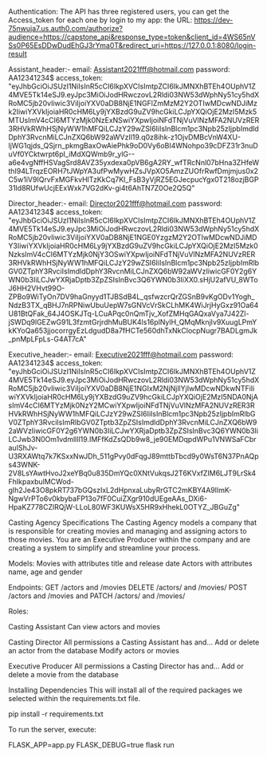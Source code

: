 
Authentication:
The API has three registered users, you can get the Access_token for each one by login to my app: 
the URL: https://dev-75nwuja7.us.auth0.com/authorize?audience=https://capstone_api&response_type=token&client_id=4WS65nVSs0P65EsDDwDudEhGJ3rYma0T&redirect_uri=https://127.0.0.1:8080/login-result

Assistant_header:-
email: Assistant2021fff@hotmail.com
password: AA12341234$
access_token: "eyJhbGciOiJSUzI1NiIsInR5cCI6IkpXVCIsImtpZCI6IkJMNXhBTEh4OUphV1Z4MVE5Tk14eSJ9.eyJpc3MiOiJodHRwczovL2Rldi03NW53dWphNy51cy5hdXRoMC5jb20vIiwic3ViIjoiYXV0aDB8NjE1NGFlZmMzM2Y2OTIwMDcwNDJiMzk2IiwiYXVkIjoiaHR0cHM6Ly9jYXBzdG9uZV9hcGkiLCJpYXQiOjE2MzI5Mzk5MTUsImV4cCI6MTYzMjk0NzExNSwiYXpwIjoiNFdTNjVuVlNzMFA2NUVzRER3RHVkRWhHSjNyWW1hMFQiLCJzY29wZSI6IiIsInBlcm1pc3Npb25zIjpbImdldDphY3RvcnMiLCJnZXQ6bW92aWVzIl19.q0z8ihk-z1OjvDMBcVnW4XU-ljWG1qjds_QSjrn_pkmgBaxOwAiePhk9oD0Vy6oBI4WNohpo39cDFZ31r3nuDuVf0YCktwrpt6pI_iMdXQWmb9r_ylG--a6e4vgNffHSVagSrd8AVZ35yxdexa0pVB6gA2RY_wfTRcNnl07bHna3ZHfeWthI94LTrqzEORH7tJWpYA3ufPwMywHZsJVpXO5AmzZUOfrRwfDmjmjus0x2C5w1iV9IQrvFxMGFkvHlTzKkCq7KI_FsB3yVjRZ5EGJecpucYgx0T218ozjBGP31Id8RUfwUcjEExWxk7VG2dKv-gi4t6AhTN7Z0Oe2Q5Q"

Director_header:-
email: Director2021fff@hotmail.com
password: AA12341234$
access_token: "eyJhbGciOiJSUzI1NiIsInR5cCI6IkpXVCIsImtpZCI6IkJMNXhBTEh4OUphV1Z4MVE5Tk14eSJ9.eyJpc3MiOiJodHRwczovL2Rldi03NW53dWphNy51cy5hdXRoMC5jb20vIiwic3ViIjoiYXV0aDB8NjE1NGE0YzgzM2Y2OTIwMDcwNDJiMDY3IiwiYXVkIjoiaHR0cHM6Ly9jYXBzdG9uZV9hcGkiLCJpYXQiOjE2MzI5Mzk0NzksImV4cCI6MTYzMjk0NjY3OSwiYXpwIjoiNFdTNjVuVlNzMFA2NUVzRER3RHVkRWhHSjNyWW1hMFQiLCJzY29wZSI6IiIsInBlcm1pc3Npb25zIjpbImRlbGV0ZTphY3RvciIsImdldDphY3RvcnMiLCJnZXQ6bW92aWVzIiwicGF0Y2g6YWN0b3IiLCJwYXRjaDptb3ZpZSIsInBvc3Q6YWN0b3IiXX0.sHjU2afVU_8WToJ6HH2VHvt99O-ZPBo9WiTyOn7DV9haGnyyd1TJBSdB4L_qsfwzcrQrZGSnB9vKgODv1Yogh_NdzB3TX_qBHJ7nRPNiwUbuUepW7sGNVcVrSkCLhMK4WiJrjHyGxz91Oa64U81BtQFak_64J4OSKJTq-LCuAPqc0nQmTjv_XofZMHqGAQxaVya7J42Zl-jSWDq9lGEZwG91L3fzmtGrjrdhMuBUK4ls16plNylH_QMqMknjIv9XuugLPmYkKYoQa653jjocorrgyEzLdgudD8a7fHCTe560dhTxNkClocpNugr7BADLgmJk_pnMpLFpLs-G4AT7cA"


Executive_header:-
email: Executive2021fff@hotmail.com
password: AA12341234$
access_token: "eyJhbGciOiJSUzI1NiIsInR5cCI6IkpXVCIsImtpZCI6IkJMNXhBTEh4OUphV1Z4MVE5Tk14eSJ9.eyJpc3MiOiJodHRwczovL2Rldi03NW53dWphNy51cy5hdXRoMC5jb20vIiwic3ViIjoiYXV0aDB8NjE1NGIxM2NjNjllYjIwMDcwNDkwNTFiIiwiYXVkIjoiaHR0cHM6Ly9jYXBzdG9uZV9hcGkiLCJpYXQiOjE2MzI5NDA0NjAsImV4cCI6MTYzMjk0NzY2MCwiYXpwIjoiNFdTNjVuVlNzMFA2NUVzRER3RHVkRWhHSjNyWW1hMFQiLCJzY29wZSI6IiIsInBlcm1pc3Npb25zIjpbImRlbGV0ZTphY3RvciIsImRlbGV0ZTptb3ZpZSIsImdldDphY3RvcnMiLCJnZXQ6bW92aWVzIiwicGF0Y2g6YWN0b3IiLCJwYXRjaDptb3ZpZSIsInBvc3Q6YWN0b3IiLCJwb3N0Om1vdmllIl19.IMFfKdZsQDb9w8_je90EMDqpdWPu1VNWSaFCbrauIShJv-U3RXAWtq7k7KSxxNwJDh_511gPvy0dFqgJ89mttbTbcd9y0WsT6N37PnAQps43WNK-2V8LsYAwtHvoJ2xeYBq0u835DmYQc0XNtVukqsJ2T6KVxfZIM6LJT9LrSk4FhIkpaxbulMCWod-gIh2Je43O8pkRT737bGQszIxL2dHpnxaLubyRrGTC2mKBY4A9lImK-NgwVrPTo6v0kbybaFP13o7fF0CuiZXgr910dUEgeAAs_DXi6-HpaKZ778CZlRQjW-LLoL80WF3KUWsX5HR9xHhekL0OTYZ_JBGuZg"


Casting Agency Specifications
The Casting Agency models a company that is responsible for creating movies and managing and assigning actors to those movies. You are an Executive Producer within the company and are creating a system to simplify and streamline your process.

Models:
Movies with attributes title and release date
Actors with attributes name, age and gender

Endpoints:
GET /actors and /movies
DELETE /actors/ and /movies/
POST /actors and /movies and
PATCH /actors/ and /movies/

Roles:

Casting Assistant
Can view actors and movies

Casting Director
All permissions a Casting Assistant has and…
Add or delete an actor from the database
Modify actors or movies

Executive Producer
All permissions a Casting Director has and…
Add or delete a movie from the database

Installing Dependencies
This will install all of the required packages we selected within the requirements.txt file.

pip install -r requirements.txt


To run the server, execute:

FLASK_APP=app.py FLASK_DEBUG=true flask run
